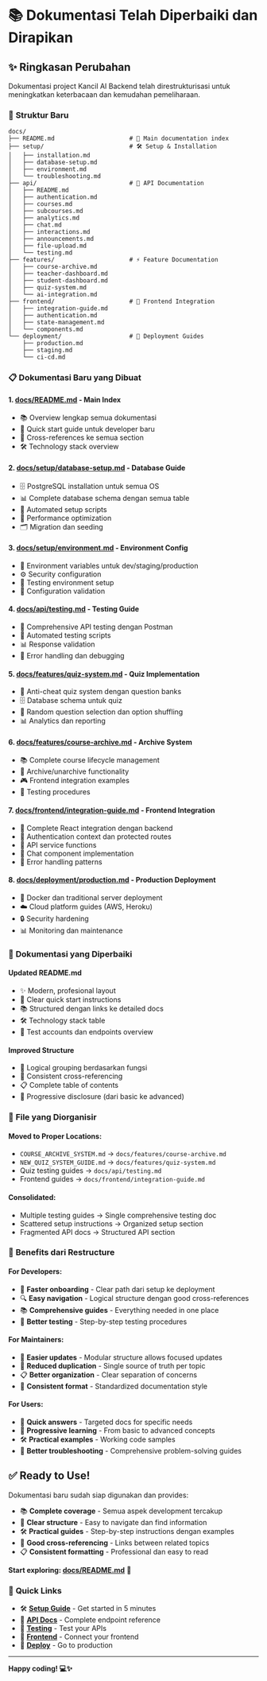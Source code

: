 # 📚 Dokumentasi Telah Diperbaiki dan Dirapikan

## ✨ **Ringkasan Perubahan**

Dokumentasi project Kancil AI Backend telah direstrukturisasi untuk meningkatkan keterbacaan dan kemudahan pemeliharaan.

### 🎯 **Struktur Baru**

```
docs/
├── README.md                     # 📖 Main documentation index
├── setup/                        # 🛠️ Setup & Installation
│   ├── installation.md
│   ├── database-setup.md
│   ├── environment.md
│   └── troubleshooting.md
├── api/                          # 🔌 API Documentation
│   ├── README.md
│   ├── authentication.md
│   ├── courses.md
│   ├── subcourses.md
│   ├── analytics.md
│   ├── chat.md
│   ├── interactions.md
│   ├── announcements.md
│   ├── file-upload.md
│   └── testing.md
├── features/                     # ⚡ Feature Documentation
│   ├── course-archive.md
│   ├── teacher-dashboard.md
│   ├── student-dashboard.md
│   ├── quiz-system.md
│   └── ai-integration.md
├── frontend/                     # 🎨 Frontend Integration
│   ├── integration-guide.md
│   ├── authentication.md
│   ├── state-management.md
│   └── components.md
└── deployment/                   # 🚀 Deployment Guides
    ├── production.md
    ├── staging.md
    └── ci-cd.md
```

### 📋 **Dokumentasi Baru yang Dibuat**

#### 1. **[docs/README.md](./docs/README.md)** - Main Index
- 📚 Overview lengkap semua dokumentasi
- 🎯 Quick start guide untuk developer baru
- 🔗 Cross-references ke semua section
- 🛠️ Technology stack overview

#### 2. **[docs/setup/database-setup.md](./docs/setup/database-setup.md)** - Database Guide
- 🗄️ PostgreSQL installation untuk semua OS
- 📊 Complete database schema dengan semua table
- 🚀 Automated setup scripts
- 🔧 Performance optimization
- 🗂️ Migration dan seeding

#### 3. **[docs/setup/environment.md](./docs/setup/environment.md)** - Environment Config
- 🔐 Environment variables untuk dev/staging/production
- ⚙️ Security configuration
- 🧪 Testing environment setup
- 🚨 Configuration validation

#### 4. **[docs/api/testing.md](./docs/api/testing.md)** - Testing Guide
- 🧪 Comprehensive API testing dengan Postman
- 🤖 Automated testing scripts
- 📊 Response validation
- 🔧 Error handling dan debugging

#### 5. **[docs/features/quiz-system.md](./docs/features/quiz-system.md)** - Quiz Implementation
- 🎯 Anti-cheat quiz system dengan question banks
- 🗄️ Database schema untuk quiz
- 🔀 Random question selection dan option shuffling
- 📊 Analytics dan reporting

#### 6. **[docs/features/course-archive.md](./docs/features/course-archive.md)** - Archive System
- 📚 Complete course lifecycle management
- 🔄 Archive/unarchive functionality
- 🎮 Frontend integration examples
- 🧪 Testing procedures

#### 7. **[docs/frontend/integration-guide.md](./docs/frontend/integration-guide.md)** - Frontend Integration
- 🎨 Complete React integration dengan backend
- 🔐 Authentication context dan protected routes
- 📡 API service functions
- 💬 Chat component implementation
- 🔧 Error handling patterns

#### 8. **[docs/deployment/production.md](./docs/deployment/production.md)** - Production Deployment
- 🐳 Docker dan traditional server deployment
- ☁️ Cloud platform guides (AWS, Heroku)
- 🔒 Security hardening
- 📊 Monitoring dan maintenance

### 🔄 **Dokumentasi yang Diperbaiki**

#### Updated README.md
- ✨ Modern, profesional layout
- 🎯 Clear quick start instructions
- 📚 Structured dengan links ke detailed docs
- 🛠️ Technology stack table
- 🧪 Test accounts dan endpoints overview

#### Improved Structure
- 📂 Logical grouping berdasarkan fungsi
- 🔗 Consistent cross-referencing
- 📋 Complete table of contents
- 🎯 Progressive disclosure (dari basic ke advanced)

### 📁 **File yang Diorganisir**

#### Moved to Proper Locations:
- `COURSE_ARCHIVE_SYSTEM.md` → `docs/features/course-archive.md`
- `NEW_QUIZ_SYSTEM_GUIDE.md` → `docs/features/quiz-system.md`
- Quiz testing guides → `docs/api/testing.md`
- Frontend guides → `docs/frontend/integration-guide.md`

#### Consolidated:
- Multiple testing guides → Single comprehensive testing doc
- Scattered setup instructions → Organized setup section
- Fragmented API docs → Structured API section

### 🎯 **Benefits dari Restructure**

#### For Developers:
- 🚀 **Faster onboarding** - Clear path dari setup ke deployment
- 🔍 **Easy navigation** - Logical structure dengan good cross-references
- 📚 **Comprehensive guides** - Everything needed in one place
- 🧪 **Better testing** - Step-by-step testing procedures

#### For Maintainers:
- 📝 **Easier updates** - Modular structure allows focused updates
- 🔄 **Reduced duplication** - Single source of truth per topic
- 📋 **Better organization** - Clear separation of concerns
- 🔗 **Consistent format** - Standardized documentation style

#### For Users:
- 🎯 **Quick answers** - Targeted docs for specific needs
- 📖 **Progressive learning** - From basic to advanced concepts
- 🛠️ **Practical examples** - Working code samples
- 🚨 **Better troubleshooting** - Comprehensive problem-solving guides

## ✅ **Ready to Use!**

Dokumentasi baru sudah siap digunakan dan provides:

- 📚 **Complete coverage** - Semua aspek development tercakup
- 🎯 **Clear structure** - Easy to navigate dan find information
- 🛠️ **Practical guides** - Step-by-step instructions dengan examples
- 🔗 **Good cross-referencing** - Links between related topics
- 📋 **Consistent formatting** - Professional dan easy to read

**Start exploring: [docs/README.md](./docs/README.md)** 🚀

### 🔗 **Quick Links**

- 🛠️ **[Setup Guide](./docs/setup/installation.md)** - Get started in 5 minutes
- 🔌 **[API Docs](./docs/api/README.md)** - Complete endpoint reference  
- 🧪 **[Testing](./docs/api/testing.md)** - Test your APIs
- 🎨 **[Frontend](./docs/frontend/integration-guide.md)** - Connect your frontend
- 🚀 **[Deploy](./docs/deployment/production.md)** - Go to production

---

**Happy coding! 💻✨**